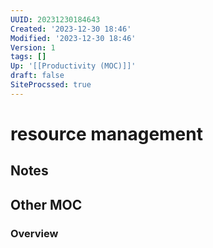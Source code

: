 ```yaml
---
UUID: 20231230184643
Created: '2023-12-30 18:46'
Modified: '2023-12-30 18:46'
Version: 1
tags: []
Up: '[[Productivity (MOC)]]'
draft: false
SiteProcssed: true
---
```


# resource management

## Notes


## Other MOC


### Overview

